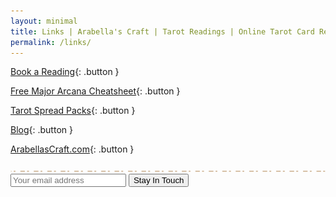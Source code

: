 ```yaml
---
layout: minimal
title: Links | Arabella's Craft | Tarot Readings | Online Tarot Card Reading
permalink: /links/
---
```


[Book a Reading](http://shop.arabellascraft.com/?sort=page_layout&tags=tarot%20card%20reading){: .button }

[Free Major Arcana Cheatsheet](https://shop.arabellascraft.com/l/TheFoolsJourney/insta){: .button }

[Tarot Spread Packs](https://shop.arabellascraft.com/?sort=page_layout&tags=tarot%20spreads){: .button }

[Blog](https://arabellascraft.com/articles/){: .button }

[ArabellasCraft.com](https://www.ArabellasCraft.com){: .button }

<img src="/assets/img/divider.svg">

<form action="https://app.gumroad.com/follow_from_embed_form" class="form gumroad-follow-form-embed" method="post">
<input name="seller_id" type="hidden" value="3221571659806">
<input name="email" placeholder="Your email address" type="email">
<button data-custom-highlight-color="" type="submit">Stay In Touch</button>
</form>

